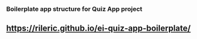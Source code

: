 ### Boilerplate app structure for Quiz App project
## https://rileric.github.io/ei-quiz-app-boilerplate/
